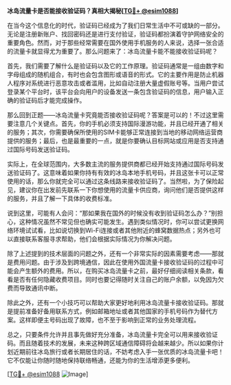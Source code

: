 **冰岛流量卡是否能接收验证码？真相大揭秘[[TG💪+ @esim1088](https://t.me/s/esim1088)]**

在当今这个信息化的时代，验证码已经成为了我们日常生活中不可或缺的一部分。无论是注册新账户、找回密码还是进行支付验证，验证码都扮演着守护网络安全的重要角色。然而，对于那些经常需要在国外使用手机服务的人来说，选择一张合适的流量卡就显得尤为重要了。那么问题来了：冰岛流量卡能不能接收验证码呢？

首先，我们需要了解什么是验证码以及它的工作原理。验证码通常是一组由数字和字母组成的随机组合，有时也会包含图形或语音的形式。它的主要作用是防止机器人程序对系统进行恶意攻击或者滥用，比如自动注册大量虚假账号等。当用户尝试登录某个平台时，该平台会向用户的设备发送一条包含验证码的信息，用户输入正确的验证码后才能完成操作。

那么回到正题——冰岛流量卡究竟能否接收验证码呢？答案是可以的！不过这里需要注意几个关键点。首先，你的手机必须支持国际漫游功能，并且已经开通了相关的服务；其次，你需要确保所使用的SIM卡能够正常连接到当地的移动网络运营商提供的服务；最后，也是最重要的一点，就是你要确认目标网站或应用是否支持通过国际号码发送验证码。

实际上，在全球范围内，大多数主流的服务提供商都已经开始支持通过国际号码发送验证码了。这意味着如果你持有有效的冰岛本地手机号码，并且这张卡可以正常使用的话，那么你就完全可以通过这条线路来接收验证码了。当然啦，为了保险起见，建议你在出发前先联系一下你想使用的流量卡供应商，询问他们是否提供这样的服务，并且了解一下具体的收费标准。

说到这里，可能有人会问：“那如果我在国外的时候没有收到验证码怎么办？”别担心，这种情况虽然不常见但也确实可能发生。遇到类似情况时，你可以尝试更换网络环境试试看，比如说切换到Wi-Fi连接或者其他附近的蜂窝数据热点；另外也可以直接联系客服寻求帮助，他们会根据实际情况为你解决问题。

除了上述提到的技术层面的问题之外，还有一个非常实际的因素需要考虑——那就是费用问题。由于涉及到跨境通信，因此在使用外国流量卡接收验证码的过程中可能会产生额外的费用。所以，在购买冰岛流量卡之前，最好仔细阅读相关条款，看看是否有任何隐藏收费项目。同时也要记得随时关注自己的账户余额，以免因为欠费而导致通讯中断。

除此之外，还有一个小技巧可以帮助大家更好地利用冰岛流量卡接收验证码。那就是提前准备好备用联系方式，例如邮箱地址或者其他国家的手机号码作为替代方案。这样即便主号码出现了故障，也不至于影响到正常的业务处理流程。

总之，只要条件允许并且事先做好充分准备，冰岛流量卡完全可以用来接收验证码。而且随着技术的发展，未来这种跨区域通信障碍将会越来越少。所以如果你计划近期前往冰岛旅行或者长期居住的话，不妨考虑入手一张优质的冰岛流量卡吧！它不仅能让你随时随地保持联络畅通，还能为你的生活增添更多便利。

[[TG💪+ @esim1088](https://t.me/s/esim1088) ![Image](https://i.postimg.cc/4NQfJmqS/Snipaste-2025-05-13-00-14-12.png)]